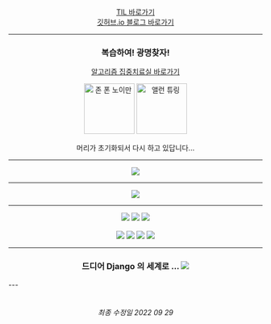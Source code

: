 <div align="center">
<a href="https://github.com/mhd329/TIL" target="_blank">TIL 바로가기</a>
<br>
<a href="https://mhd329.github.io/" target="_blank">깃허브.io 블로그 바로가기</a>
</div>

---

<div align="center">
    <h3>
    	복습하여! 광명찾자!
    </h3>
    <p>
    	<a href="https://github.com/mhd329/TIL/tree/master/%EB%B3%B4%EC%B6%A9%EB%85%B8%ED%8A%B8">알고리즘 집중치료실 바로가기</a>
    </p>
    <p>
        <img src="https://upload.wikimedia.org/wikipedia/commons/thumb/5/5e/JohnvonNeumann-LosAlamos.gif/200px-JohnvonNeumann-LosAlamos.gif" width="100" alt="존 폰 노이만">
    	<img src="http://t2.gstatic.com/licensed-image?q=tbn:ANd9GcQCUUTlwrAsh5cZ9yds4YIELmAgLT-kyXXJ7vhrzQLriwYb3VQqSTToKpq7heaNcMZX" width="100" alt="앨런 튜링">
    </p>
    <p>
        머리가 초기화되서 다시 하고 있답니다...
    </p>

</div>


---

<div align="center"><a href="https://solved.ac/mhd329" target="_blank"><img src="http://mazassumnida.wtf/api/generate_badge?boj=mhd329"></a></div>

---

<div align="center"><a href="https://youtu.be/w2ApTs_jsXE" target="_blank"><img src="http://img.youtube.com/vi/w2ApTs_jsXE/0.jpg"></a></div>

---

<div align="center">
    <img src="https://img.shields.io/badge/Python-3776AB?style=for-the-badge&logo=Python&logoColor=white">
    <img src="https://img.shields.io/badge/JavaScript-F7DF1E?style=for-the-badge&logo=JavaScript&logoColor=white">
    <img src="https://img.shields.io/badge/Django-092E20?style=for-the-badge&logo=Django&logoColor=white">
    <br>
    <br>
    <img src="https://img.shields.io/badge/SQLite-003B57?style=for-the-badge&logo=SQLite&logoColor=white">
    <img src="https://img.shields.io/badge/HTML5-E34F26?style=for-the-badge&logo=HTML5&logoColor=white">
    <img src="https://img.shields.io/badge/CSS3-1572B6?style=for-the-badge&logo=CSS3&logoColor=white">
    <img src="https://img.shields.io/badge/Bootstrap-7952B3?style=for-the-badge&logo=Bootstrap&logoColor=white">
</div>

---

<div align="center">
    <h3>
    드디어 Django 의 세계로 ... <img src="https://img.shields.io/badge/Adidas-000000?style=for-the-badge&logo=Adidas&logoColor=white">
    </h3>
</div>
---

<div align="center">
	<h6>
        <br>
    	최종 수정일 2022 09 29
    </h6>
</div>

